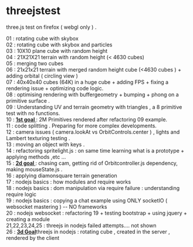 threejstest
===========

three.js test on firefox ( webgl only ) . 

01 : rotating cube with skybox<br/>
02 : rotating cube with skybox and particles<br/>
03 : 10X10 plane cube with random height<br/>
04 : 21X21X21 terrain with random height (&lt; 4630 cubes)<br/>
05 : merging two cubes<br/>
06 : 21x21x21 terrain with merged random height cube (&lt;4630 cubes ) + adding orbital ( circling view )<br/>
07 : 40x40x40 cubes (64K) in a huge cube + adding FPS + fixing a rendering issue + optimizing code logic.<br/>
08 : optimising rendering with buffergeometry + bumping + phong  on a primitive surface .<br/>
09 : Understanding UV and terrain geometry with triangles , a 8 primitive test with no functions.<br/>
10 : <b><u>1st goal </b></u> : 2M Primitives rendered after refactoring 09 example.<br/>
11 : code splitting . Preparing for more complex developments.<br/>
12 : camera issues ( camera.lookAt vs OrbitControls.center ) , lights and Lambert texturing testing .<br/>
13 : moving an object with keys . <br/>
14 : refactoring spritelight.js : on same time learning what is a prototype + applying methods ,etc ... <br/>
15 : <b><u>2d goal </b></u> : chasing cam, getting rid of Orbitcontroller.js dependency, making mouseState.js .<br/>
16 : applying diamonsquare terrain generation <br/>
17 : nodejs basics : how modules and require works <br/>
18 : nodejs basics : dom manipulation via require failure : understanding require logic <br/>
19 : nodejs basics : copying a chat example using ONLY socketIO ( websocket mastering ) -- NO frameworks<br/>
20 : nodejs websocket : refactoring 19 + testing bootstrap + using jquery + creating a module <br/>
21,22,23,24,25 : threejs in nodejs failed attempts.... not shown <br/>
26 : <b><u>3d Goal</b></u>threejs in nodejs : rotating cube , created in the server , rendered by the client<br/>

